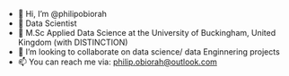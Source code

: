 - 👋 Hi, I’m @philipobiorah
- 👀 Data Scientist
- 🌱 M.Sc Applied Data Science at the University of Buckingham, United Kingdom (with DISTINCTION)
- 💞️ I’m looking to collaborate on data science/ data Enginnering projects
- 📫 You can reach me via: philip.obiorah@outlook.com
<!---
philipobiorah/philipobiorah is a ✨ special ✨ repository because its `README.md` (this file) appears on your GitHub profile.
You can click the Preview link to take a look at your changes.
--->
